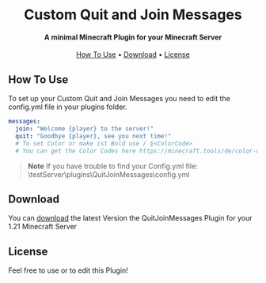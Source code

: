 
<h1 align="center">
  <br>
  Custom Quit and Join Messages
  <br>
</h1>

<h4 align="center">A minimal Minecraft Plugin for your Minecraft Server</h4>
<p align="center">
  <a href="#how-to-use">How To Use</a> •
  <a href="#download">Download</a> •
  <a href="#license">License</a>
</p>

## How To Use

To set up your Custom Quit and Join Messages you need to edit the config.yml file in your plugins folder.
```yml
messages:
  join: "Welcome {player} to the server!"
  quit: "Goodbye {player}, see you next time!"
  # To set Color or make ist Bold use / §<ColorCode>
  # You can get the Color Codes here https://minecraft.tools/de/color-code.php
```

> **Note**
> If you have trouble to find your Config.yml file: \testServer\plugins\QuitJoinMessages\config.yml

## Download

You can [download](https://github.com/FelixMarx187/QuitJoinMessages/releases/tag/1.21) the latest Version the QuitJoinMessages Plugin for your 1.21 Minecraft Server

## License

Feel free to use or to edit this Plugin!
